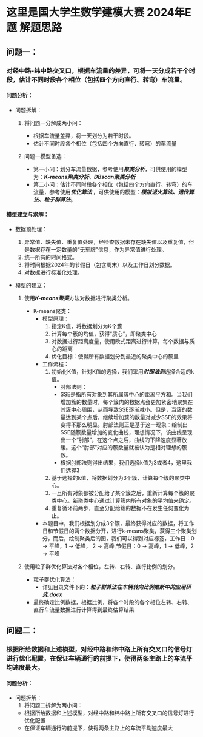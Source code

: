 # 这里是国大学生数学建模大赛 2024年E题 解题思路

## 问题一：

### 对经中路-纬中路交叉口，根据车流量的差异，可将一天分成若干个时段，估计不同时段各个相位（包括四个方向直行、转弯）车流量。

#### 问题分析：

- 问题拆解：
  1. 将问题一分解成两小问：

     - 根据车流量差异，将一天划分为若干时段。
     - 估计不同时段各个相位（包括四个方向直行、转弯）的车流量
  2. 问题一模型备选：

     - 第一小问：划分车流量数据，参考使用***聚类分析***，可供使用的模型为：***K-means聚类分析、DBscan聚类分析***
     - 第二小问：估计不同时段各个相位（包括四个方向直行、转弯）的车流量，参考使用***优化算法*** ，可供使用的模型：***模拟退火算法、遗传算法、粒子群算法***。

#### 模型建立与求解：

- 数据预处理：

  1. 异常值、缺失值、重复值处理，经检查数据未存在缺失值以及重复值，但是数据存在一定数量的“无车牌”信息，作为异常值进行处理。
  2. 统一所有的时间格式。
  3. 将时间根据2024年的节假日（包含周末）以及工作日划分数据。
  4. 对数据进行标准化处理。
- 模型的建立：

  1. 使用***K-means聚类***方法对数据进行聚类分析。

     - K-means聚类：
       - 模型原理：
         1. 指定K值，将数据划分为K个簇
         2. 计算每个簇的均值，获得“质心”，即聚类中心
         3. 对数据进行距离度量，使用欧式距离进行计算，每个数据与质心的距离
         4. 优化目标：使得所有数据划分到最近的聚类中心的簇里
       - 工作流程：
         1. 初始化K值，针对K值的选择，我们采用***肘部法则***选择合适的k值。
            - 肘部法则：
            - SSE是指所有对象到其所属簇中心的距离平方和。当我们增加簇的数量时，每个簇内的数据点会更加紧密地聚集在其簇中心周围，从而导致SSE逐渐减小。但是，当簇的数量达到某个点后，继续增加簇的数量对减少SSE的效果将变得不那么明显。肘部法则正是基于这一现象：绘制出SSE随簇数量增加的变化曲线，理想情况下，该曲线呈现出一个“肘部”，在这个点之后，曲线的下降速度显著放缓。这个“肘部”对应的簇数量就被认为是相对理想的簇数。
            - 根据肘部法则得出结果，我们选择k值为3或者4，这里我们选择3
         2. 基于选择的k值，将数据划分为3个簇，计算每个簇的聚类中心。
         3. 一旦所有对象都被分配给了某个簇之后，重新计算每个簇的聚类中心。新聚类中心通过计算簇内所有对象的平均值来确定。
         4. 重复循环前两步，直至分配给簇的数据不在发生任何变化为止。
       - 本题目中，我们根据划分成3个簇，最终获得对应的数据，将工作日和节假日的两个数据分开，进行k-means聚类，获得三个聚类划分，而后，绘制聚类后的图，我们可以得到对应标签，工作日：0 -> 平峰，1 -> 低峰， 2 -> 高峰,节假日：0 -> 高峰，1 -> 低峰，2 -> 平峰
  2. 使用粒子群优化算法对各个相位，左转、右转、直行比例的划分。

     - 粒子群优化算法：
       - 详见目录文件下的：***粒子群算法在车辆转向比例推断中的应用研究.docx***
     - 最终确定比例数据，根据比例，将各个时段的各个相位左转、右转、直行车流量数据进行计算得到最终估算结果


## 问题二：

### 根据所给数据和上述模型，对经中路和纬中路上所有交叉口的信号灯进行优化配置，在保证车辆通行的前提下，使得两条主路上的车流平均速度最大。

#### 问题分析：

  - 问题拆解：
    1. 将问题二拆解为两小问：
      - 根据所给数据和上述模型，对经中路和纬中路上所有交叉口的信号灯进行优化配置
      - 在保证车辆通行的前提下，使得两条主路上的车流平均速度最大
    
